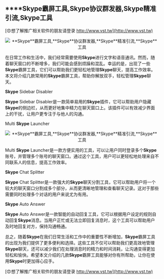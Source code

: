 ## ****Skype**霸屏工具,**Skype**协议群发器,**Skype**精准引流,**Skype**工具**

[😍想了解推广相关软件的朋友请登录 http://www.vst.tw](http://www.vst.tw)

 <center><img src="https://vst.tw/MP4/tuiguang/png/2.png" alt="**Skype**霸屏工具,**Skype**协议群发器,**Skype**精准引流,**Skype**工具"></center>

在日常工作和生活中，我们经常需要使用**Skype**进行文字和语音通讯。然而，随着聊天窗口的不断增多，我们可能会感到烦躁和混乱。幸运的是，出现了一些**Skype**霸屏工具，它们可以帮助我们更轻松地管理**Skype**聊天，提高工作效率。本文将介绍几款常用的**Skype**霸屏工具，帮助你解放双手，轻松管理**Skype**聊天。

**Skype** Sidebar Disabler

**Skype** Sidebar Disabler是一款简单易用的**Skype**插件，它可以帮助用户隐藏**Skype**的侧边栏，从而更好地集中精力在聊天窗口上。该插件可以有效减少界面上的干扰，让用户更专注于与他人的沟通。

Multi **Skype** Launcher

 <center><img src="https://vst.tw/MP4/tuiguang/png/3.png" alt="**Skype**霸屏工具,**Skype**协议群发器,**Skype**精准引流,**Skype**工具"></center>

Multi **Skype** Launcher是一款方便实用的工具，可以让用户同时登录多个**Skype**账号，并管理多个账号的聊天窗口。通过这个工具，用户可以更轻松地处理来自不同联系人的信息，提高工作效率。

**Skype** Chat Splitter

**Skype** Chat Splitter是一款强大的**Skype**聊天分割工具，它可以帮助用户将一个较大的聊天窗口分割成多个部分，从而更清晰地管理和查看聊天记录。这对于那些需要同时处理多个对话的用户来说尤为有用。

**Skype** Auto Answer

**Skype** Auto Answer是一款智能的自动回复工具，它可以根据用户设定的规则自动回复**Skype**消息。当用户正忙或无法立即回复消息时，这个工具可以帮助用户及时地回复对方，保持沟通畅通。

总之，随着**Skype**在我们日常生活和工作中的重要性不断增加，**Skype**霸屏工具的出现为我们提供了更多便利和选择。这些工具不仅可以帮助我们更高效地管理**Skype**聊天，还可以减少我们在处理消息时的精力和时间消耗，让沟通变得更加轻松和愉快。希望本文介绍的几款**Skype**霸屏工具能够对你有所帮助，让你在使用**Skype**时更加得心应手。

[😍想了解推广相关软件的朋友请登录 http://www.vst.tw](http://www.vst.tw)



